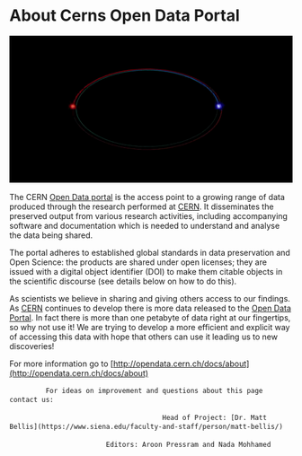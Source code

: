 # About Cerns Open Data Portal

![](.gitbook/assets/cern.gif)

 The CERN [Open Data portal](http://opendata.cern.ch/) is the access point to a growing range of data produced through the research performed at [CERN](https://home.cern/). It disseminates the preserved output from various research activities, including accompanying software and documentation which is needed to understand and analyse the data being shared.

The portal adheres to established global standards in data preservation and Open Science: the products are shared under open licenses; they are issued with a digital object identifier \(DOI\) to make them citable objects in the scientific discourse \(see details below on how to do this\). 

As scientists we believe in sharing and giving others access to our findings. As [CERN](https://home.cern/) continues to develop there is more data released to the [Open Data Portal](http://opendata.cern.ch/). In fact there is more than one petabyte of data right at our fingertips, so why not use it! We are trying to develop a more efficient and explicit way of accessing this data with hope that others can use it leading us to new discoveries!

For more information go to [http://opendata.cern.ch/docs/about](http://opendata.cern.ch/docs/about)

             For ideas on improvement and questions about this page contact us: 

                                          Head of Project: [Dr. Matt Bellis](https://www.siena.edu/faculty-and-staff/person/matt-bellis/)

                            Editors: Aroon Pressram and Nada Mohhamed

